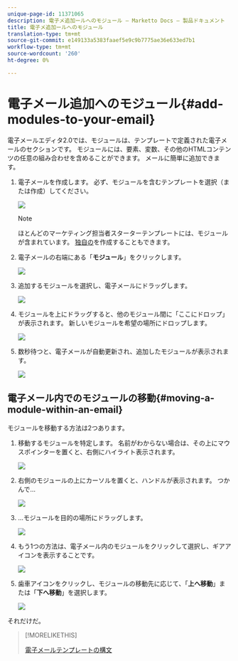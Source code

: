 ```yaml
---
unique-page-id: 11371065
description: 電子メ追加ールへのモジュール — Marketto Docs — 製品ドキュメント
title: 電子メ追加ールへのモジュール
translation-type: tm+mt
source-git-commit: e149133a5383faaef5e9c9b7775ae36e633ed7b1
workflow-type: tm+mt
source-wordcount: '260'
ht-degree: 0%

---
```



# 電子メール追加へのモジュール{#add-modules-to-your-email}

電子メールエディタ2.0では、モジュールは、テンプレートで定義された電子メールのセクションです。 モジュールには、要素、変数、その他のHTMLコンテンツの任意の組み合わせを含めることができます。 メールに簡単に追加できます。

1. 電子メールを作成します。 必ず、モジュールを含むテンプレートを選択（または作成）してください。

   ![](assets/one-1.png)

   >[!NOTE]
   >
   >ほとんどのマーケティング担当者スターターテンプレートには、モジュールが含まれています。 [独自の](http://docs.marketo.com/display/DOCS/Email+Template+Syntax#EmailTemplateSyntax-Modules)を作成することもできます。

1. 電子メールの右端にある「**モジュール**」をクリックします。

   ![](assets/two-3.png)

1. 追加するモジュールを選択し、電子メールにドラッグします。

   ![](assets/three-3.png)

1. モジュールを上にドラッグすると、他のモジュール間に「ここにドロップ」が表示されます。 新しいモジュールを希望の場所にドロップします。

   ![](assets/four-2.png)

1. 数秒待つと、電子メールが自動更新され、追加したモジュールが表示されます。

   ![](assets/five-3.png)

## 電子メール内でのモジュールの移動{#moving-a-module-within-an-email}

モジュールを移動する方法は2つあります。

1. 移動するモジュールを特定します。 名前がわからない場合は、その上にマウスポインターを置くと、右側にハイライト表示されます。

   ![](assets/six-2.png)

1. 右側のモジュールの上にカーソルを置くと、ハンドルが表示されます。 つかんで…

   ![](assets/seven-2.png)

1. ...モジュールを目的の場所にドラッグします。

   ![](assets/eight-2.png)

1. もう1つの方法は、電子メール内のモジュールをクリックして選択し、ギアアイコンを表示することです。

   ![](assets/nine-2.png)

1. 歯車アイコンをクリックし、モジュールの移動先に応じて、「**上へ移動**」または「**下へ移動**」を選択します。

   ![](assets/ten-2.png)

それだけだ。

>[!MORELIKETHIS]
>
>[電子メールテンプレートの構文](email-template-syntax.md)


